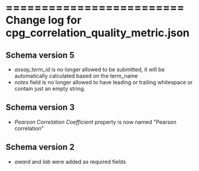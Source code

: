 =========================
Change log for cpg_correlation_quality_metric.json
=========================

Schema version 5
-----------------

* *assay_term_id* is no longer allowed to be submitted, it will be automatically calculated based on the term_name
* *notes* field is no longer allowed to have leading or trailing whitespace or contain just an empty string.

Schema version 3
----------------

* *Pearson Correlation Coefficient* property is now named "Pearson correlation"

Schema version 2
----------------

* *award* and *lab* were added as required fields